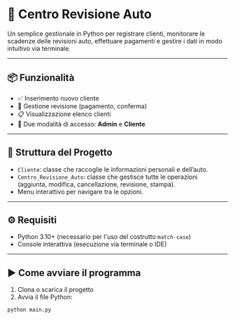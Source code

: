 # 🚗 Centro Revisione Auto

Un semplice gestionale in Python per registrare clienti, monitorare le scadenze delle revisioni auto, effettuare pagamenti e gestire i dati in modo intuitivo via terminale.

---

## 📦 Funzionalità

- ✅ Inserimento nuovo cliente
- 🧾 Gestione revisione (pagamento, conferma)
- 📋 Visualizzazione elenco clienti
- 👥 Due modalità di accesso: **Admin** e **Cliente**

---

## 🧠 Struttura del Progetto

- `Cliente`: classe che raccoglie le informazioni personali e dell’auto.
- `Centro_Revisione_Auto`: classe che gestisce tutte le operazioni (aggiunta, modifica, cancellazione, revisione, stampa).
- Menu interattivo per navigare tra le opzioni.

---

## ⚙️ Requisiti

- Python 3.10+ (necessario per l'uso del costrutto `match-case`)
- Console interattiva (esecuzione via terminale o IDE)

---

## ▶️ Come avviare il programma

1. Clona o scarica il progetto
2. Avvia il file Python:

```bash
python main.py
